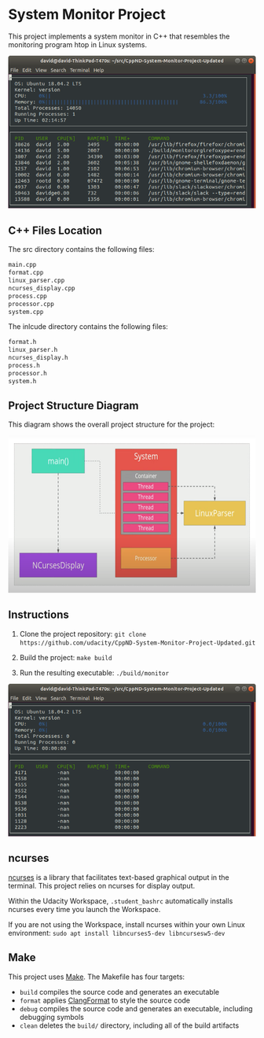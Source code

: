 # System Monitor Project
This project implements a system monitor in C++ that resembles the monitoring program htop in Linux systems.

<img src="images/monitor.png"/>


## C++ Files Location

The src directory contains the following files:
```
main.cpp
format.cpp
linux_parser.cpp
ncurses_display.cpp
process.cpp
processor.cpp
system.cpp
```

The inlcude directory contains the following files:
```
format.h
linux_parser.h
ncurses_display.h
process.h
processor.h
system.h
```


## Project Structure Diagram

This diagram shows the overall project structure for the project:

<img src="Diagrams.png" width="630" height="320" />


## Instructions

1. Clone the project repository: `git clone https://github.com/udacity/CppND-System-Monitor-Project-Updated.git`

2. Build the project: `make build`

3. Run the resulting executable: `./build/monitor`
<img src="images/starting_monitor.png"/>


## ncurses
[ncurses](https://www.gnu.org/software/ncurses/) is a library that facilitates text-based graphical output in the terminal. This project relies on ncurses for display output.

Within the Udacity Workspace, `.student_bashrc` automatically installs ncurses every time you launch the Workspace.

If you are not using the Workspace, install ncurses within your own Linux environment: `sudo apt install libncurses5-dev libncursesw5-dev`

## Make
This project uses [Make](https://www.gnu.org/software/make/). The Makefile has four targets:
* `build` compiles the source code and generates an executable
* `format` applies [ClangFormat](https://clang.llvm.org/docs/ClangFormat.html) to style the source code
* `debug` compiles the source code and generates an executable, including debugging symbols
* `clean` deletes the `build/` directory, including all of the build artifacts

